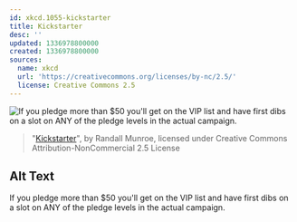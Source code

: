```yaml
---
id: xkcd.1055-kickstarter
title: Kickstarter
desc: ''
updated: 1336978800000
created: 1336978800000
sources:
  name: xkcd
  url: 'https://creativecommons.org/licenses/by-nc/2.5/'
  license: Creative Commons 2.5
---
```

![If you pledge more than $50 you'll get on the VIP list and have first dibs on a slot on ANY of the pledge levels in the actual campaign.](https://imgs.xkcd.com/comics/kickstarter.png)
> "[Kickstarter](https://xkcd.com/1055/)", by Randall Munroe, licensed under Creative Commons Attribution-NonCommercial 2.5 License

## Alt Text
If you pledge more than $50 you'll get on the VIP list and have first dibs on a slot on ANY of the pledge levels in the actual campaign.
